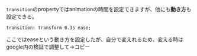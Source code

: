 `transition`のpropertyではanimationの時間を設定できますが、他にも**動き方**も設定できる。
```
transition: transform 0.3s ease;
```
ここではeaseという動き方を設定したが、自分で変えれるため、変える時はgoogle内の検証で調整して→コピー
